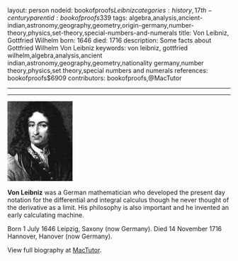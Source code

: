 layout: person
nodeid: bookofproofs$Leibniz
categories: history,17th-century
parentid: bookofproofs$339
tags: algebra,analysis,ancient-indian,astronomy,geography,geometry,origin-germany,number-theory,physics,set-theory,special-numbers-and-numerals
title: Von Leibniz, Gottfried Wilhelm
born: 1646
died: 1716
description: Some facts about Gottfried Wilhelm Von Leibniz
keywords: von leibniz, gottfried wilhelm,algebra,analysis,ancient indian,astronomy,geography,geometry,nationality germany,number theory,physics,set theory,special numbers and numerals
references: bookofproofs$6909
contributors: bookofproofs,@MacTutor

---


---

![Leibniz.jpg](https://github.com/bookofproofs/bookofproofs.github.io/blob/main/_sources/_assets/images/portraits/Leibniz.jpg?raw=true)

**Von Leibniz** was a German mathematician who developed the present day notation for the differential and integral calculus though he never thought of the derivative as a limit. His philosophy is also important and he invented an early calculating machine.

Born 1 July 1646 Leipzig, Saxony (now Germany). Died 14 November 1716 Hannover, Hanover (now Germany).


View full biography at [MacTutor](https://mathshistory.st-andrews.ac.uk/Biographies/Leibniz/).